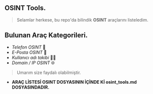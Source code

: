 ## OSINT Tools.
> Selamlar herkese, bu repo'da bilindik **OSINT** araçlarını listeledim.
## Bulunan Araç Kategorileri.
- *Telefon OSINT* 📱
- *E-Posta OSINT* 📧
- *Kullanıcı adı takibi* 🕵️‍♂️
- *Domain / IP OSINT* 🌐
> Umarım size faydalı olabilmiştir.
- **ARAÇ LİSTESİ OSINT DOSYASININ İÇİNDE Kİ osint_tools.md DOSYASINDADIR.**
